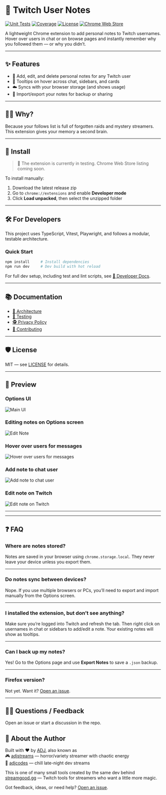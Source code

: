 # 📝 Twitch User Notes

[![Unit Tests](https://github.com/adjstreams/twitch-user-notes/actions/workflows/unit-test.yml/badge.svg?branch=main)](https://github.com/adjstreams/twitch-user-notes/actions/workflows/unit-test.yml)
[![Coverage](https://codecov.io/gh/adjstreams/twitch-user-notes/branch/main/graph/badge.svg)](https://codecov.io/gh/adjstreams/twitch-user-notes/tree/main)
[![License](https://img.shields.io/github/license/adjstreams/twitch-user-notes.svg)](./LICENSE)
[![Chrome Web Store](https://img.shields.io/chrome-web-store/v/YOUR_EXTENSION_ID.svg)](https://chrome.google.com/webstore/detail/YOUR_EXTENSION_ID)

A lightweight Chrome extension to add personal notes to Twitch usernames. Hover over users in chat or on browse pages and instantly remember why you followed them — or why you didn’t.

---

## ✨ Features

- 📝 Add, edit, and delete personal notes for any Twitch user  
- 💬 Tooltips on hover across chat, sidebars, and cards  
- ☁️ Syncs with your browser storage (and shows usage)  
- 🔁 Import/export your notes for backup or sharing  

---

## 🧙‍♂️ Why?

Because your follows list is full of forgotten raids and mystery streamers. This extension gives your memory a second brain.

---

## 🚀 Install

> 🧪 The extension is currently in testing. Chrome Web Store listing coming soon.

To install manually:

1. Download the latest release zip  
2. Go to `chrome://extensions` and enable **Developer mode**  
3. Click **Load unpacked**, then select the unzipped folder  

---

## 🛠️ For Developers

This project uses TypeScript, Vitest, Playwright, and follows a modular, testable architecture.

### Quick Start

```bash
npm install     # Install dependencies
npm run dev     # Dev build with hot reload
```

For full dev setup, including test and lint scripts, see [📘 Developer Docs](./docs/index.md).

---

## 📚 Documentation

- [🔧 Architecture](./docs/architecture.md)
- [🧪 Testing](./docs/testing.md)
- [🕵️ Privacy Policy](./docs/privacy.md)
- [🤝 Contributing](./CONTRIBUTING.md)

---

## 🛡️ License

MIT — see [LICENSE](./LICENSE) for details.

---

## 📸 Preview

### Options UI
![Main UI](./screenshots/options.png)
### Editing notes on Options screen
![Edit Note](./screenshots/edit-in-options.png)

### Hover over users for messages
![Hover over users for messages](./screenshots/chat-highlight.png)

### Add note to chat user
![Add note to chat user](./screenshots/chat-add-note.png)

### Edit note on Twitch
![Edit note on Twitch](./screenshots/edit-note-on-twitch.png)

---

---

## ❓ FAQ

### Where are notes stored?

Notes are saved in your browser using `chrome.storage.local`. They never leave your device unless you export them.

---

### Do notes sync between devices?

Nope. If you use multiple browsers or PCs, you’ll need to export and import manually from the Options screen.

---

### I installed the extension, but don’t see anything?

Make sure you’re logged into Twitch and refresh the tab. Then right click on usernames in chat or sidebars to add/edit a note. Your existing notes will show as tooltips.

---

### Can I back up my notes?

Yes! Go to the Options page and use **Export Notes** to save a `.json` backup.

---

### Firefox version?

Not yet. Want it? [Open an issue](https://github.com/adjstreams/twitch-user-notes/issues).

---

## 🙋‍♀️ Questions / Feedback

Open an issue or start a discussion in the repo.


## 👋 About the Author

Built with ❤️ by [ADJ](https://adj.gg), also known as  
🎮 [adjstreams](https://twitch.tv/adjstreams) — horror/variety streamer with chaotic energy  
🧘 [adjcodes](https://twitch.tv/adjcodes) — chill late-night dev streams  

This is one of many small tools created by the same dev behind [streamgood.gg](https://streamgood.gg) — Twitch tools for streamers who want a little more magic.

Got feedback, ideas, or need help? [Open an issue](https://github.com/adjstreams/twitch-user-notes/issues).

